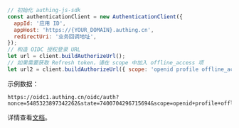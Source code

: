 ```js
// 初始化 authing-js-sdk
const authenticationClient = new AuthenticationClient({
  appId: '应用 ID',
  appHost: 'https://{YOUR_DOMAIN}.authing.cn',
  redirectUri: '业务回调地址',
});
// 构造 OIDC 授权登录 URL
let url = client.buildAuthorizeUrl();
// 如果需要获取 Refresh token，请在 scope 中加入 offline_access 项
let url2 = client.buildAuthorizeUrl({ scope: 'openid profile offline_access' });
```

示例数据：

```http
https://oidc1.authing.cn/oidc/auth?nonce=5485323897342262&state=7400704296715694&scope=openid+profile+offline_access&client_id=5f17a529f64fb009b794a2ff&response_mode=query&redirect_uri=https%3A%2F%2Fbaidu.com&response_type=code&prompt=consent
```

详情查看[文档](/reference/sdk-for-node/authentication/StandardProtocol.html#生成-oidc-协议的用户登录链接)。
